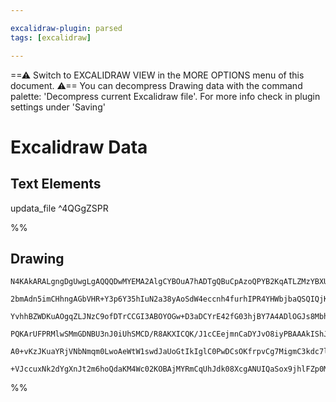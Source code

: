 ```yaml
---

excalidraw-plugin: parsed
tags: [excalidraw]

---
```

==⚠  Switch to EXCALIDRAW VIEW in the MORE OPTIONS menu of this document. ⚠== You can decompress Drawing data with the command palette: 'Decompress current Excalidraw file'. For more info check in plugin settings under 'Saving'


# Excalidraw Data
## Text Elements
updata_file ^4QGgZSPR

%%
## Drawing
```compressed-json
N4KAkARALgngDgUwgLgAQQQDwMYEMA2AlgCYBOuA7hADTgQBuCpAzoQPYB2KqATLZMzYBXUtiRoIACyhQ4zZAHoFAc0JRJQgEYA6bGwC2CgF7N6hbEcK4OCtptbErHALRY8RMpWdx8Q1TdIEfARcZgRmBShcZQUebTiAFho6IIR9BA4oZm4AbXAwUDAiiBJuCASARQBxZQAtAGUABQAlZKLIWEQyqCwoNuLMbmcAZgBGAFZtYYA2AE4ADnnp0YTF

2bmAdn5imCHhngAGbVHR+Y3p6Y35hIuN2a38yAoSdW4eccnh4furhIPR4YHWbjbaQSQIQjKaTcBKzUEQazKYLcA7w5hQUhsADWCAAwmx8GxSGUAMSjBDk8n9SCaXDYLHKTFCDjEfGE4kSDHWZhwXCBTLUiAAM0I+Hw9VgyIkgg8gvRmJxAHUXpI3miMdiEBKYFL0DLSvCmVCOOFsmhRvC2LzsGpduaDqjHhBGcI4ABJYhm1A5AC68KF5HSHu4HCE

YvhhBZWDKuAOgqZLJNzC9ofDTrCCGI3ABOYOGw+D3aDCYrE42fG03hjBY7A4ADlOGJs8MbhWEsMI8wACKpHpZtBCghheGaYQsgCiwXSmRTYfw8KEcGIuD72Y2PDGBwSK2m82GheKRA4WJDc/hhPpme4g/ww6dPUwfQki+XUQA+iLkYbKAAVXplF8V1wD9RSQf1OCgepCCMcRUG+eJwMyAAxXB9FFO1UAte9egAQSIZQuAkYIhT6KsmCgcwCDwyFC

PQKArUFPRMlwSMmGDNBU3nJ0iUhSMCD/R8AKXICQK/J1cCEejmnCaDYJvO8iyPBAAAkIShJ9MPicZ8gAX3AP06FwOA4AlFdYMKDpwXSMp8OhbYGEIBAKAAITpBkE1ZAkiVJIVfL8/oIGwER+SgN0en0CUFTxLyOXQMkKQSgKgtIEKwrSVz6RdZlPPZbpyA4Hk+QyUj8kC4LirS/QkNFcVJVgiB9SzezktS8LIs1ZViFeNA+FKlqKrajUcW1XUGoJ

A0+vKzJKuaYRjVNbNmqm0LwoAeWtW1swdJaUoGtIkIglC0PwDCsOKfrpvCg7MigmC3kdc7lsqgSoGogibIQEikqewa+VelK2AocFcH7VBOJ21q0nHFkcIBoGQlBhE4YC5hsExMUAA0YXmOFStR9H8AATW4cYZm0XdRh4DYEm3P5pneeyjDYAxuAsyB6AIIRYNGXSIb2/RZuypMvQgDyAsZEhbtg8HSolnLvLQNmIGcglEZJXFZg1jWkKQwVpOUMM

+VJccuxNk2dYgXnJt2m6hoQdaKM4Wc02KOBAjMYRmCqUhJdk08XcgANUIQaSox9jhlFZp0MlwTRglBjEufhbAiDgbhE4QeEOGD9PSCT7jJKU3Ouat4o7AAKwQbAsnqbO4AAWTYYgEGh2P4+vIcEHAHT+GFUCvWAPSdKAA===
```
%%